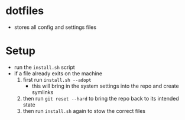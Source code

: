 # dotfiles
- stores all config and settings files

# Setup
- run the `install.sh` script
- if a file already exits on the machine
    1. first run `install.sh --adopt` 
        - this will bring in the system settings into the repo and create symlinks
    2. then run `git reset --hard` to bring the repo back to its intended state
    3. then run `install.sh` again to stow the correct files

